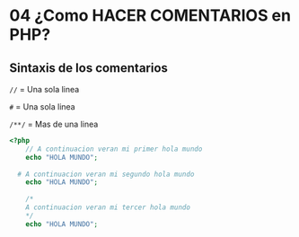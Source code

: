 #  04 ¿Como HACER COMENTARIOS en PHP?
## Sintaxis de los comentarios
`//` = Una sola linea
 
`#` = Una sola linea

`/**/` = Mas de una linea
```php
<?php
    // A continuacion veran mi primer hola mundo
    echo "HOLA MUNDO";
  
  # A continuacion veran mi segundo hola mundo
    echo "HOLA MUNDO";
    
    /*
    A continuacion veran mi tercer hola mundo
    */
    echo "HOLA MUNDO";
```